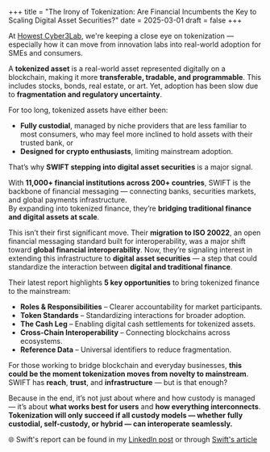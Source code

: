 +++
title = "The Irony of Tokenization: Are Financial Incumbents the Key to Scaling Digital Asset Securities?"
date = 2025-03-01
draft = false
+++

At [Howest Cyber3Lab](https://www.cyber3lab.be/), we're keeping a close eye on tokenization — especially how it can move from innovation labs into real-world adoption for SMEs and consumers.

A **tokenized asset** is a real-world asset represented digitally on a blockchain, making it more **transferable, tradable, and programmable**. This includes stocks, bonds, real estate, or art. Yet, adoption has been slow due to **fragmentation and regulatory uncertainty**.

For too long, tokenized assets have either been:
- **Fully custodial**, managed by niche providers that are less familiar to most consumers, who may feel more inclined to hold assets with their trusted bank, or  
- **Designed for crypto enthusiasts**, limiting mainstream adoption.

That’s why **SWIFT stepping into digital asset securities** is a major signal.

With **11,000+ financial institutions across 200+ countries**, SWIFT is the backbone of financial messaging — connecting banks, securities markets, and global payments infrastructure.  
By expanding into tokenized finance, they’re **bridging traditional finance and digital assets at scale**.

This isn’t their first significant move. Their **migration to ISO 20022**, an open financial messaging standard built for interoperability, was a major shift toward **global financial interoperability**. Now, they’re signaling interest in extending this infrastructure to **digital asset securities** — a step that could standardize the interaction between **digital and traditional finance**.

Their latest report highlights **5 key opportunities** to bring tokenized finance to the mainstream:

- **Roles & Responsibilities** – Clearer accountability for market participants.  
- **Token Standards** – Standardizing interactions for broader adoption.  
- **The Cash Leg** – Enabling digital cash settlements for tokenized assets.  
- **Cross-Chain Interoperability** – Connecting blockchains across ecosystems.  
- **Reference Data** – Universal identifiers to reduce fragmentation.

For those working to bridge blockchain and everyday businesses, **this could be the moment tokenization moves from novelty to mainstream**.  
SWIFT has **reach**, **trust**, and **infrastructure** — but is that enough?

Because in the end, it’s not just about where and how custody is managed — it’s about **what works best for users** and **how everything interconnects**.  
**Tokenization will only succeed if all custody models — whether fully custodial, self-custody, or hybrid — can interoperate seamlessly.**

🌐 Swift's report can be found in my [LinkedIn post](https://www.linkedin.com/posts/shanedeconinck_swift-connecting-digital-islands-activity-7292086996028542976-Gfkj?utm_source=share&utm_medium=member_desktop&rcm=ACoAAAjP1-wB57TFLEnLFVsyAeHsFKYt-Xs0KyQ) or through [Swift's article](https://www.swift.com/news-events/news/connecting-digital-islands-paving-way-global-use-cbdcs-and-tokenised-assets)